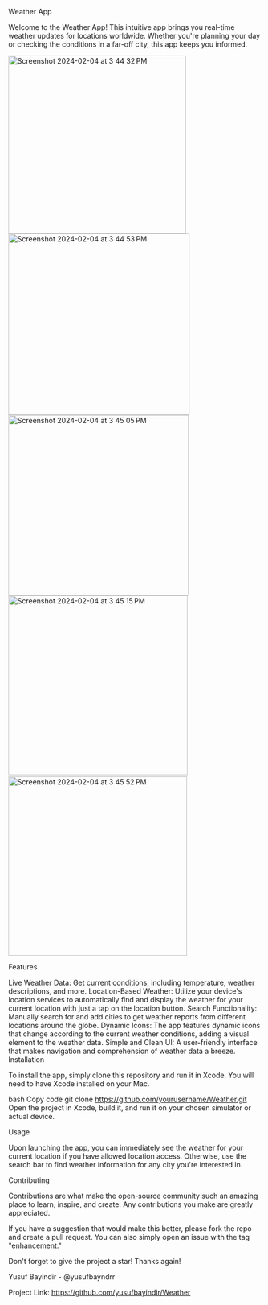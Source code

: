 Weather App

Welcome to the Weather App! This intuitive app brings you real-time weather updates for locations worldwide. Whether you're planning your day or checking the conditions in a far-off city, this app keeps you informed.

<img width="354" alt="Screenshot 2024-02-04 at 3 44 32 PM" src="https://github.com/yusufbayindir/Weather/assets/126359377/89a3bae3-323e-4474-8796-6840a57565c0">
<img width="361" alt="Screenshot 2024-02-04 at 3 44 53 PM" src="https://github.com/yusufbayindir/Weather/assets/126359377/c4bb3e2c-c6ee-4a37-9528-302bc0d2f8a0">
<img width="359" alt="Screenshot 2024-02-04 at 3 45 05 PM" src="https://github.com/yusufbayindir/Weather/assets/126359377/e104142c-7c37-4e89-94f9-20b785183874">
<img width="357" alt="Screenshot 2024-02-04 at 3 45 15 PM" src="https://github.com/yusufbayindir/Weather/assets/126359377/3f99839f-b4af-44a2-8277-0efecb06e7e4">
<img width="1" alt="Screenshot 2024-02-04 at 3 45 37 PM" src="https://github.com/yusufbayindir/Weather/assets/126359377/9455ed40-65bc-4018-9c4b-334341d54062">
<img width="356" alt="Screenshot 2024-02-04 at 3 45 52 PM" src="https://github.com/yusufbayindir/Weather/assets/126359377/114a1a49-2b36-499c-8cc7-fd2be6dc58af">

Features

Live Weather Data: Get current conditions, including temperature, weather descriptions, and more.
Location-Based Weather: Utilize your device's location services to automatically find and display the weather for your current location with just a tap on the location button.
Search Functionality: Manually search for and add cities to get weather reports from different locations around the globe.
Dynamic Icons: The app features dynamic icons that change according to the current weather conditions, adding a visual element to the weather data.
Simple and Clean UI: A user-friendly interface that makes navigation and comprehension of weather data a breeze.
Installation

To install the app, simply clone this repository and run it in Xcode. You will need to have Xcode installed on your Mac.

bash
Copy code
git clone https://github.com/yourusername/Weather.git
Open the project in Xcode, build it, and run it on your chosen simulator or actual device.

Usage

Upon launching the app, you can immediately see the weather for your current location if you have allowed location access. Otherwise, use the search bar to find weather information for any city you're interested in.

Contributing

Contributions are what make the open-source community such an amazing place to learn, inspire, and create. Any contributions you make are greatly appreciated.

If you have a suggestion that would make this better, please fork the repo and create a pull request. You can also simply open an issue with the tag "enhancement."

Don't forget to give the project a star! Thanks again!

Yusuf Bayindir - @yusufbayndrr

Project Link: https://github.com/yusufbayindir/Weather


